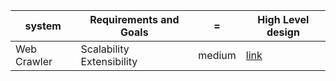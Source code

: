 
| system | Requirements and Goals | = | High Level design |
| --- | --- | --- | --- |
| Web Crawler | Scalability  Extensibility | medium | [link](https://www.educative.io/courses/grokking-the-system-design-interview/NE5LpPrWrKv#div-stylecolorblack-background-colore2f4c7-border-radius5px-padding5px5-high-level-designcenter) |
